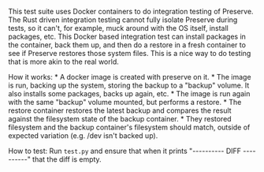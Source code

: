 This test suite uses Docker containers to do integration testing of Preserve.  The Rust driven integration testing cannot fully isolate Preserve during tests, so it can't, for example, muck around with the OS itself, install packages, etc.  This Docker based integration test can install packages in the container, back them up, and then do a restore in a fresh container to see if Preserve restores those system files.  This is a nice way to do testing that is more akin to the real world.


How it works:
	* A docker image is created with preserve on it.
	* The image is run, backing up the system, storing the backup to a "backup" volume.  It also installs some packages, backs up again, etc.
	* The image is run again with the same "backup" volume mounted, but performs a restore.
	* The restore container restores the latest backup and compares the result against the filesystem state of the backup container.
	* They restored filesystem and the backup container's filesystem should match, outside of expected variation (e.g. /dev isn't backed up).


How to test:
	Run `test.py` and ensure that when it prints "---------- DIFF ----------" that the diff is empty.
